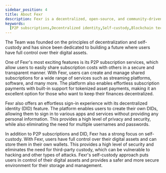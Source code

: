 ```yaml
---
sidebar_position: 4
title: About Fexr
description: Fexr is a decentralized, open-source, and community-driven platform for the creation, distribution, and validation of digital assets.
keywords:
  [P2P subscriptions,Decentralized identity,Self-custody,Blockchain technology,Tokenized Asset payments,Subscription services,Digital assets,Privacy,Security,Transparent subscriptions]
---
```


The Team was founded on the principles of decentralization and self-custody and has since been dedicated to building a future where users have full control over their digital assets.

One of Fexr's most exciting features is its P2P subscription services, which allow users to easily share subscription costs with others in a secure and transparent manner. With Fexr, users can create and manage shared subscriptions for a wide range of services such as streaming platforms, software, and many more. The platform also enables effortless subscription payments with built-in support for tokenized asset payments, making it an excellent option for those who want to keep their finances decentralized.

Fexr also offers an effortless sign-in experience with its decentralized identity (DID) feature. The platform enables users to create their own DIDs, allowing them to sign in to various apps and services without providing any personal information. This provides a high level of privacy and security, while also eliminating the need for multiple usernames and passwords.

In addition to P2P subscriptions and DID, Fexr has a strong focus on self-custody. With Fexr, users have full control over their digital assets and can store them in their own wallets. This provides a high level of security and eliminates the need for third-party custody, which can be vulnerable to hacking and other types of attacks. Fexr's self-custody approach puts users in control of their digital assets and provides a safer and more secure environment for their storage and management.
